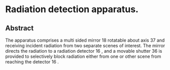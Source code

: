 # Radiation detection apparatus.

## Abstract
The apparatus comprises a multi sided mirror 18 rotatable about axis 37 and receiving incident radiation from two separate scenes of interest. The mirror directs the radiation to a radiation detector 16 , and a movable shutter 36 is provided to selectively block radiation either from one or other scene from reaching the detector 16 .
